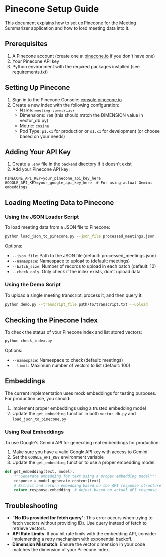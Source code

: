 # Pinecone Setup Guide

This document explains how to set up Pinecone for the Meeting Summarizer application and how to load meeting data into it.

## Prerequisites

1. A Pinecone account (create one at [pinecone.io](https://www.pinecone.io/) if you don't have one)
2. Your Pinecone API key
3. Python environment with the required packages installed (see requirements.txt)

## Setting Up Pinecone

1. Sign in to the Pinecone Console: [console.pinecone.io](https://console.pinecone.io/)
2. Create a new index with the following configuration:
   - Name: `meeting-summarizer`
   - Dimensions: `768` (this should match the DIMENSION value in vector_db.py)
   - Metric: `cosine`
   - Pod Type: `p1.x1` for production or `s1.x1` for development (or choose based on your needs)

## Adding Your API Key

1. Create a `.env` file in the `backend` directory if it doesn't exist
2. Add your Pinecone API key:

```
PINECONE_API_KEY=your_pinecone_api_key_here
GOOGLE_API_KEY=your_google_api_key_here  # For using actual Gemini embeddings
```

## Loading Meeting Data to Pinecone

### Using the JSON Loader Script

To load meeting data from a JSON file to Pinecone:

```bash
python load_json_to_pinecone.py --json_file processed_meetings.json
```

Options:
- `--json_file`: Path to the JSON file (default: processed_meetings.json)
- `--namespace`: Namespace to upload to (default: meetings)
- `--batch_size`: Number of records to upload in each batch (default: 10)
- `--check_only`: Only check if the index exists, don't upload data

### Using the Demo Script

To upload a single meeting transcript, process it, and then query it:

```bash
python demo.py --transcript_file path/to/transcript.txt --upload
```

## Checking the Pinecone Index

To check the status of your Pinecone index and list stored vectors:

```bash
python check_index.py
```

Options:
- `--namespace`: Namespace to check (default: meetings)
- `--limit`: Maximum number of vectors to list (default: 100)

## Embeddings

The current implementation uses mock embeddings for testing purposes. For production use, you should:

1. Implement proper embeddings using a trusted embedding model
2. Update the `get_embedding` function in both `vector_db.py` and `load_json_to_pinecone.py`

### Using Real Embeddings

To use Google's Gemini API for generating real embeddings for production:

1. Make sure you have a valid Google API key with access to Gemini
2. Set the `GOOGLE_API_KEY` environment variable
3. Update the `get_embedding` function to use a proper embedding model:

```python
def get_embedding(text, model):
    """Generate embedding for text using a proper embedding model"""
    response = model.generate_content(text)
    # Extract and return embedding based on the API response structure
    return response.embedding  # Adjust based on actual API response
```

## Troubleshooting

- **"No IDs provided for fetch query"**: This error occurs when trying to fetch vectors without providing IDs. Use query instead of fetch to retrieve vectors.
- **API Rate Limits**: If you hit rate limits with the embedding API, consider implementing a retry mechanism with exponential backoff.
- **Dimension Mismatch**: Ensure the vector dimension in your code matches the dimension of your Pinecone index. 